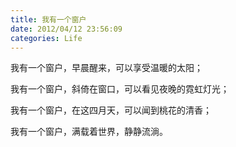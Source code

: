 ```yaml
---
title: 我有一个窗户
date: 2012/04/12 23:56:09
categories: Life
---
```

我有一个窗户，早晨醒来，可以享受温暖的太阳；

我有一个窗户，斜倚在窗口，可以看见夜晚的霓虹灯光；

我有一个窗户，在这四月天，可以闻到桃花的清香；

我有一个窗户，满载着世界，静静流淌。

